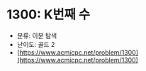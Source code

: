 # 1300: K번째 수

- 분류: 이분 탐색
- 난이도: 골드 2
- [https://www.acmicpc.net/problem/1300](https://www.acmicpc.net/problem/1300)